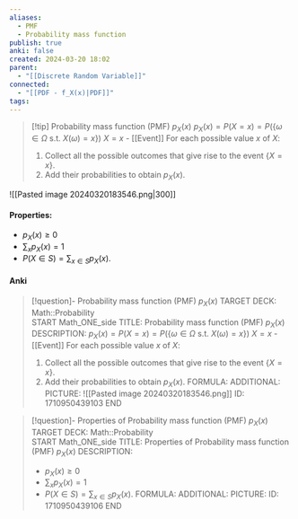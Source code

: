 ```yaml
---
aliases:
  - PMF
  - Probability mass function
publish: true
anki: false
created: 2024-03-20 18:02
parent:
  - "[[Discrete Random Variable]]"
connected:
  - "[[PDF - f_X(x)|PDF]]"
tags: 
---
```


> [!tip] Probability mass function (PMF) $p_X(x)$
$p_X(x) = P(X = x) = P(\{\omega \in \Omega \text{ s.t. } X(\omega) = x\})$
${X = x}$ - [[Event]]
For each possible value $x$ of $X$:
> 1. Collect all the possible outcomes that give rise to the event $\{X = x\}$.
> 2. Add their probabilities to obtain $p_X(x)$.

![[Pasted image 20240320183546.png|300]]

#### Properties:
- $p_X(x) \geq 0$
- $\sum_x p_X(x) = 1$
- $P(X \in S) = \sum_{x \in S} p_X(x).$

#### Anki
> [!question]- Probability mass function (PMF) $p_X(x)$
TARGET DECK: Math::Probability  
START
Math_ONE_side
TITLE: Probability mass function (PMF) $p_X(x)$
DESCRIPTION: 
$p_X(x) = P(X = x) = P(\{\omega \in \Omega \text{ s.t. } X(\omega) = x\})$
${X = x}$ - [[Event]]
For each possible value $x$ of $X$:
> 1. Collect all the possible outcomes that give rise to the event $\{X = x\}$.
> 2. Add their probabilities to obtain $p_X(x)$.
FORMULA: 
ADDITIONAL:
PICTURE: ![[Pasted image 20240320183546.png]]
ID: 1710950439103
END

> [!question]- Properties of Probability mass function (PMF) $p_X(x)$
TARGET DECK: Math::Probability  
START
Math_ONE_side
TITLE: Properties of Probability mass function (PMF) $p_X(x)$
DESCRIPTION: 
> - $p_X(x) \geq 0$
> - $\sum_x p_X(x) = 1$
> - $P(X \in S) = \sum_{x \in S} p_X(x).$
FORMULA: 
ADDITIONAL:
PICTURE:
ID: 1710950439106
END